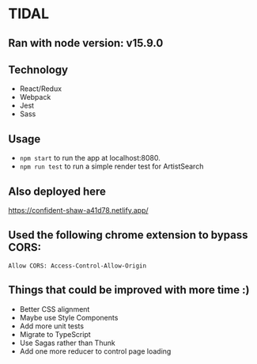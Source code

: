 # TIDAL

## Ran with node version: v15.9.0

## Technology

* React/Redux
* Webpack
* Jest
* Sass

## Usage

* `npm start` to run the app at localhost:8080.
* `npm run test` to run a simple render test for ArtistSearch

## Also deployed here
https://confident-shaw-a41d78.netlify.app/

## Used the following chrome extension to bypass CORS:
`Allow CORS: Access-Control-Allow-Origin`

## Things that could be improved with more time :)

* Better CSS alignment
* Maybe use Style Components
* Add more unit tests
* Migrate to TypeScript
* Use Sagas rather than Thunk
* Add one more reducer to control page loading